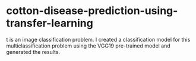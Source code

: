 # cotton-disease-prediction-using-transfer-learning
t is an image classification problem. I created a classification model for this multiclassification problem using the  VGG19 pre-trained model and generated the results.
